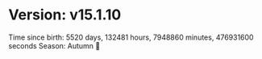 # Version: v15.1.10
Time since birth: 5520 days, 132481 hours, 7948860 minutes, 476931600 seconds
Season: Autumn 🍁
